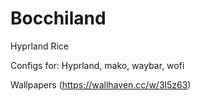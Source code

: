 # Bocchiland
Hyprland Rice

Configs for: Hyprland, mako, waybar, wofi

Wallpapers (https://wallhaven.cc/w/3l5z63)
